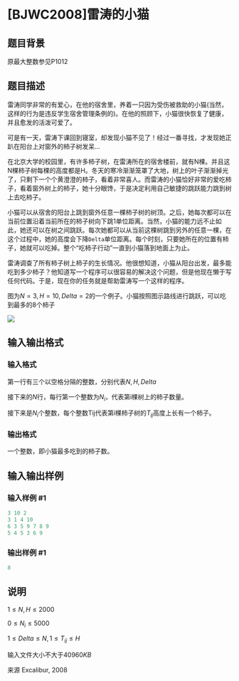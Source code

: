 # [BJWC2008]雷涛的小猫

## 题目背景

原最大整数参见P1012

## 题目描述

雷涛同学非常的有爱心，在他的宿舍里，养着一只因为受伤被救助的小猫(当然，这样的行为是违反学生宿舍管理条例的)。在他的照顾下，小猫很快恢复了健康，并且愈发的活泼可爱了。

可是有一天，雷涛下课回到寝室，却发现小猫不见了！经过一番寻找，才发现她正趴在阳台上对窗外的柿子树发呆…

在北京大学的校园里，有许多柿子树，在雷涛所在的宿舍楼前，就有N棵。并且这N棵柿子树每棵的高度都是H。冬天的寒冷渐渐笼罩了大地，树上的叶子渐渐掉光了，只剩下一个个黄澄澄的柿子，看着非常喜人。而雷涛的小猫恰好非常的爱吃柿子，看着窗外树上的柿子，她十分眼馋，于是决定利用自己敏捷的跳跃能力跳到树上去吃柿子。

小猫可以从宿舍的阳台上跳到窗外任意一棵柿子树的树顶。之后，她每次都可以在当前位置沿着当前所在的柿子树向下跳$1$单位距离。当然，小猫的能力远不止如此，她还可以在树之间跳跃。每次她都可以从当前这棵树跳到另外的任意一棵，在这个过程中，她的高度会下降`Delta`单位距离。每个时刻，只要她所在的位置有柿子，她就可以吃掉。整个“吃柿子行动”一直到小猫落到地面上为止。

雷涛调查了所有柿子树上柿子的生长情况。他很想知道，小猫从阳台出发，最多能吃到多少柿子？他知道写一个程序可以很容易的解决这个问题，但是他现在懒于写任何代码。于是，现在你的任务就是帮助雷涛写一个这样的程序。

图为$N=3, H=10, Delta=2$的一个例子。小猫按照图示路线进行跳跃，可以吃到最多的$8$个柿子

![](https://cdn.luogu.com.cn/upload/pic/15407.png)

## 输入输出格式

### 输入格式

第一行有三个以空格分隔的整数，分别代表$N,H,Delta$

接下来的$N$行，每行第一个整数为$N_i$，代表第i棵树上的柿子数量。

接下来是$N_i$个整数，每个整数Tij代表第i棵柿子树的$T_{ij}$高度上长有一个柿子。

### 输出格式

一个整数，即小猫最多吃到的柿子数。

## 输入输出样例

### 输入样例 #1

```cpp
3 10 2
3 1 4 10
6 3 5 9 7 8 9
5 4 5 3 6 9
```


### 输出样例 #1

```cpp
8
```


## 说明

$1 ≤ N, H ≤ 2000$

$0 ≤ N_i ≤ 5000$

$1 ≤ Delta ≤ N,1 ≤ T_{ij} ≤ H$

输入文件大小不大于$40960KB$

来源 Excalibur, 2008

